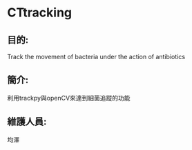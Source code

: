 # CTtracking
## 目的:
Track the movement of bacteria under the action of antibiotics
## 簡介:
利用trackpy與openCV來達到細菌追蹤的功能
## 維護人員:
均澤

